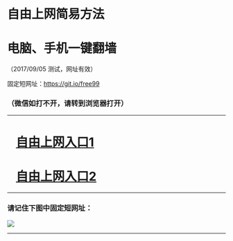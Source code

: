 ﻿# 自由上网简易方法

# 电脑、手机一键翻墙

（2017/09/05 测试，网址有效）

固定短网址：https://git.io/free99

### （微信如打不开，请转到浏览器打开）


***





# &nbsp;&nbsp; <a href="http://ft1327419117.fwq-tz1001.xyz/fwqtz01.html?t=090500112526 " target="_blank">自由上网入口1</a>
# &nbsp;&nbsp; <a href="http://ft2515029930.fwq-tz1002.xyz/fwqtz02.html?t=090500127269 " target="_blank">自由上网入口2</a>
***

### 请记住下图中固定短网址：

<img src="https://s3-us-west-2.amazonaws.com/fwq-1001/yjfq-20170905okok.png" /> 


***

